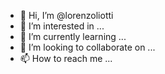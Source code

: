 - 👋 Hi, I’m @lorenzoliotti
- 👀 I’m interested in ...
- 🌱 I’m currently learning ...
- 💞️ I’m looking to collaborate on ...
- 📫 How to reach me ...

<!---
lorenzoliotti/lorenzoliotti is a ✨ special ✨ repository because its `README.md` (this file) appears on your GitHub profile.
You can click the Preview link to take a look at your changes.
--->
